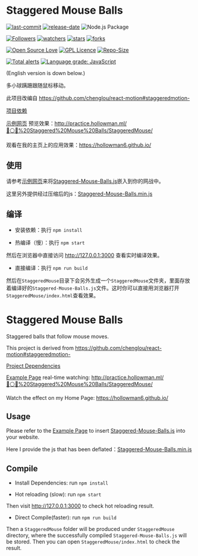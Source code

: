 # Staggered Mouse Balls

[![last-commit](https://img.shields.io/github/last-commit/HollowMan6/Staggered-Mouse-Balls)](../../graphs/commit-activity)
[![release-date](https://img.shields.io/github/release-date/HollowMan6/Staggered-Mouse-Balls)](https://github.com/HollowMan6/Staggered-Mouse-Balls/releases)
![Node.js Package](https://github.com/HollowMan6/Staggered-Mouse-Balls/workflows/Node.js%20Package/badge.svg)

[![Followers](https://img.shields.io/github/followers/HollowMan6?style=social)](https://github.com/HollowMan6?tab=followers)
[![watchers](https://img.shields.io/github/watchers/HollowMan6/Staggered-Mouse-Balls?style=social)](../../watchers)
[![stars](https://img.shields.io/github/stars/HollowMan6/Staggered-Mouse-Balls?style=social)](../../stargazers)
[![forks](https://img.shields.io/github/forks/HollowMan6/Staggered-Mouse-Balls?style=social)](../../network/members)

[![Open Source Love](https://img.shields.io/badge/-%E2%9D%A4%20Open%20Source-Green?style=flat-square&logo=Github&logoColor=white&link=https://hollowman6.github.io/fund.html)](https://hollowman6.github.io/fund.html)
[![GPL Licence](https://img.shields.io/badge/license-GPL-blue)](https://opensource.org/licenses/GPL-3.0/)
[![Repo-Size](https://img.shields.io/github/repo-size/HollowMan6/Staggered-Mouse-Balls.svg)](../../archive/master.zip)

[![Total alerts](https://img.shields.io/lgtm/alerts/g/HollowMan6/Staggered-Mouse-Balls.svg?logo=lgtm&logoWidth=18)](https://lgtm.com/projects/g/HollowMan6/Staggered-Mouse-Balls/alerts/)
[![Language grade: JavaScript](https://img.shields.io/lgtm/grade/javascript/g/HollowMan6/Staggered-Mouse-Balls.svg?logo=lgtm&logoWidth=18)](https://lgtm.com/projects/g/HollowMan6/Staggered-Mouse-Balls/context:javascript)

(English version is down below.)

多小球蹒跚跟随鼠标移动。

此项目改编自 https://github.com/chenglou/react-motion#staggeredmotion-

[项目依赖](../../network/dependencies)

[示例网页](StaggeredMouse/index.html) 预览效果：http://practice.hollowman.ml/🔵⚪🔴%20Staggered%20Mouse%20Balls/StaggeredMouse/

观看在我的主页上的应用效果：https://hollowman6.github.io/ 

## 使用

请参考[示例网页](StaggeredMouse/index.html)来将[Staggered-Mouse-Balls.js](StaggeredMouse/StaggeredMouse/Staggered-Mouse-Balls.js)嵌入到你的网战中。

这里另外提供经过压缩后的js：[Staggered-Mouse-Balls.min.js](https://github.com/HollowMan6/HollowMan6.github.io/blob/master/js/Staggered-Mouse-Balls.min.js)

## 编译

* 安装依赖：执行 `npm install`

* 热编译（慢）：执行 `npm start`

然后在浏览器中直接访问 http://127.0.0.1:3000 查看实时编译效果。

* 直接编译：执行 `npm run build`

然后在`StaggeredMouse`目录下会另外生成一个`StaggeredMouse`文件夹，里面存放着编译好的`Staggered-Mouse-Balls.js`文件。这时你可以直接用浏览器打开`StaggeredMouse/index.html`查看效果。

# Staggered Mouse Balls

Staggered balls that follow mouse moves.

This project is derived from https://github.com/chenglou/react-motion#staggeredmotion-

[Project Dependencies](../../network/dependencies)

[Example Page](StaggeredMouse/index.html) real-time watching: http://practice.hollowman.ml/🔵⚪🔴%20Staggered%20Mouse%20Balls/StaggeredMouse/

Watch the effect on my Home Page: https://hollowman6.github.io/ 

## Usage

Please refer to the [Example Page](StaggeredMouse/index.html) to insert [Staggered-Mouse-Balls.js](StaggeredMouse/StaggeredMouse/Staggered-Mouse-Balls.js) into your website.

Here I provide the js that has been deflated：[Staggered-Mouse-Balls.min.js](https://github.com/HollowMan6/HollowMan6.github.io/blob/master/js/Staggered-Mouse-Balls.min.js)

## Compile

* Install Dependencies: run `npm install`

* Hot reloading (slow): run `npm start`

Then visit http://127.0.0.1:3000 to check hot reloading result.

* Direct Compile(faster): run `npm run build`

Then a `StaggeredMouse` folder will be produced under `StaggeredMouse` directory, where the successfully compiled `Staggered-Mouse-Balls.js` will be stored. Then you can open `StaggeredMouse/index.html` to check the result.
